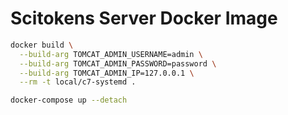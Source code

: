 # Scitokens Server Docker Image

```sh
docker build \
  --build-arg TOMCAT_ADMIN_USERNAME=admin \
  --build-arg TOMCAT_ADMIN_PASSWORD=password \
  --build-arg TOMCAT_ADMIN_IP=127.0.0.1 \
  --rm -t local/c7-systemd .
```

```sh
docker-compose up --detach
```
